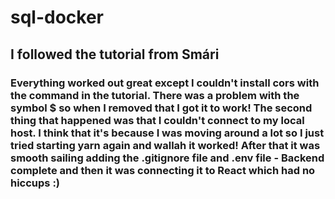 # sql-docker
## I followed the tutorial from Smári
### Everything worked out great except I couldn't install cors with the command in the tutorial. There was a problem with the symbol $ so when I removed that I got it to work! The second thing that happened was that I couldn't connect to my local host. I think that it's because I was moving around a lot so I just tried starting yarn again and wallah it worked! After that it was smooth sailing adding the .gitignore file and .env file - Backend complete and then it was connecting it to React which had no hiccups :)